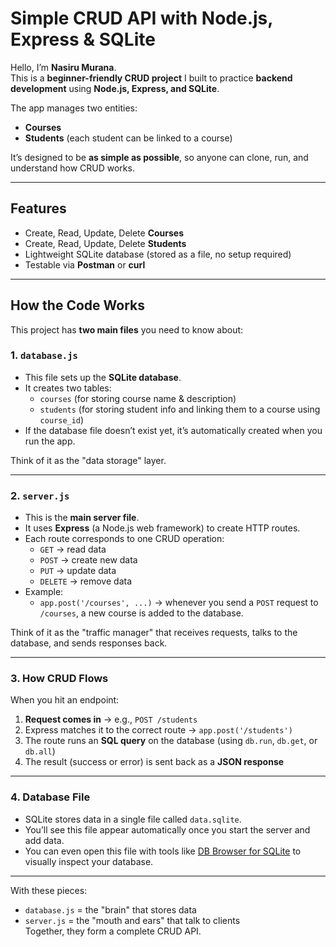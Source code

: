 # Simple CRUD API with Node.js, Express & SQLite

 Hello, I’m **Nasiru Murana**.  
This is a **beginner-friendly CRUD project** I built to practice **backend development** using **Node.js, Express, and SQLite**.

The app manages two entities:
- **Courses**
- **Students** (each student can be linked to a course)

It’s designed to be **as simple as possible**, so anyone can clone, run, and understand how CRUD works.

---

##  Features
- Create, Read, Update, Delete **Courses**
- Create, Read, Update, Delete **Students**
- Lightweight SQLite database (stored as a file, no setup required)
- Testable via **Postman** or **curl**

---

##  How the Code Works

This project has **two main files** you need to know about:

### 1. `database.js`
- This file sets up the **SQLite database**.
- It creates two tables:
  - `courses` (for storing course name & description)
  - `students` (for storing student info and linking them to a course using `course_id`)
- If the database file doesn’t exist yet, it’s automatically created when you run the app.

Think of it as the "data storage" layer.

---

### 2. `server.js`
- This is the **main server file**.
- It uses **Express** (a Node.js web framework) to create HTTP routes.
- Each route corresponds to one CRUD operation:
  - `GET` → read data
  - `POST` → create new data
  - `PUT` → update data
  - `DELETE` → remove data
- Example:
  - `app.post('/courses', ...)` → whenever you send a `POST` request to `/courses`, a new course is added to the database.

Think of it as the "traffic manager" that receives requests, talks to the database, and sends responses back.

---

### 3. How CRUD Flows
When you hit an endpoint:
1. **Request comes in** → e.g., `POST /students`
2. Express matches it to the correct route → `app.post('/students')`
3. The route runs an **SQL query** on the database (using `db.run`, `db.get`, or `db.all`)
4. The result (success or error) is sent back as a **JSON response**

---

### 4. Database File
- SQLite stores data in a single file called `data.sqlite`.
- You’ll see this file appear automatically once you start the server and add data.
- You can even open this file with tools like [DB Browser for SQLite](https://sqlitebrowser.org/) to visually inspect your database.

---

With these pieces:
- `database.js` = the "brain" that stores data  
- `server.js` = the "mouth and ears" that talk to clients  
Together, they form a complete CRUD API.
